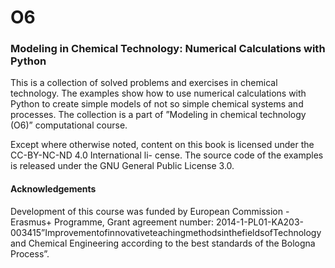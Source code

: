 # O6
### Modeling in Chemical Technology: Numerical Calculations with Python

This is a collection of solved problems and exercises in chemical technology. The examples show how to use
numerical calculations with Python to create simple models of not so simple chemical systems and processes.
The collection is a part of ”Modeling in chemical technology (O6)” computational course.

Except where otherwise noted, content on this book is licensed under the CC-BY-NC-ND 4.0 International li-
cense. The source code of the examples is released under the GNU General Public License 3.0.

#### Acknowledgements
Development of this course was funded by European Commission - Erasmus+ Programme, Grant agreement
number: 2014-1-PL01-KA203-003415”ImprovementofinnovativeteachingmethodsinthefieldsofTechnology
and Chemical Engineering according to the best standards of the Bologna Process”.
